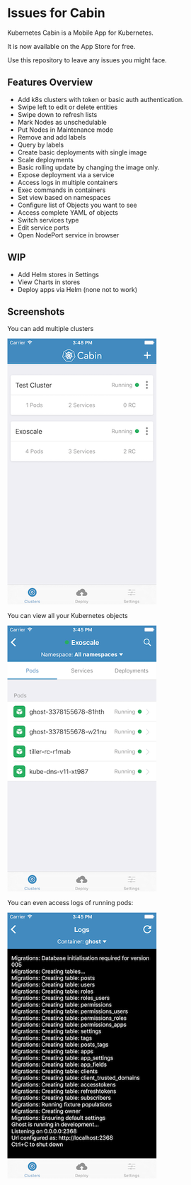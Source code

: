 Issues for Cabin
================

Kubernetes Cabin is a Mobile App for Kubernetes.

It is now available on the App Store for free.

Use this repository to leave any issues you might face.

Features Overview
-----------------

* Add k8s clusters with token or basic auth authentication.
* Swipe left to edit or delete entities
* Swipe down to refresh lists
* Mark Nodes as unschedulable
* Put Nodes in Maintenance mode
* Remove and add labels
* Query by labels
* Create basic deployments with single image
* Scale deployments
* Basic rolling update by changing the image only.
* Expose deployment via a service
* Access logs in multiple containers
* Exec commands in containers
* Set view based on namespaces
* Configure list of Objects you want to see
* Access complete YAML of objects
* Switch services type
* Edit service ports
* Open NodePort service in browser

WIP
---

* Add Helm stores in Settings
* View Charts in stores
* Deploy apps via Helm (none not to work)


Screenshots
-----------

You can add multiple clusters

![clusters](cluster.png)

You can view all your Kubernetes objects

![objects](resources.png)

You can even access logs of running pods:

![logs](log.png)
